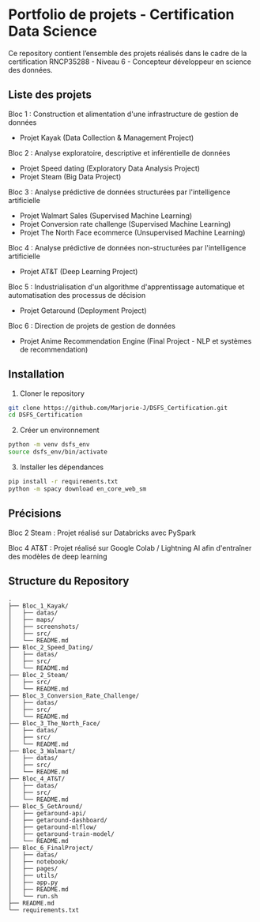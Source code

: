 # Portfolio de projets - Certification Data Science

Ce repository contient l’ensemble des projets réalisés dans le cadre de la certification RNCP35288 - Niveau 6 - Concepteur développeur en science des données.


## Liste des projets

Bloc 1 : Construction et alimentation d'une infrastructure de gestion de données
- Projet Kayak (Data Collection & Management Project)

Bloc 2 : Analyse exploratoire, descriptive et inférentielle de données
- Projet Speed dating (Exploratory Data Analysis Project)
- Projet Steam (Big Data Project)

Bloc 3 : Analyse prédictive de données structurées par l'intelligence artificielle
- Projet Walmart Sales (Supervised Machine Learning)
- Projet Conversion rate challenge (Supervised Machine Learning)
- Projet The North Face ecommerce (Unsupervised Machine Learning)

Bloc 4 : Analyse prédictive de données non-structurées par l'intelligence artificielle
- Projet AT&T (Deep Learning Project)

Bloc 5 : Industrialisation d'un algorithme d'apprentissage automatique et automatisation des processus de décision
- Projet Getaround (Deployment Project)

Bloc 6 : Direction de projets de gestion de données
- Projet Anime Recommendation Engine (Final Project - NLP et systèmes de recommendation)


## Installation

1. Cloner le repository

```bash
git clone https://github.com/Marjorie-J/DSFS_Certification.git
cd DSFS_Certification
```

2. Créer un environnement

```bash
python -m venv dsfs_env
source dsfs_env/bin/activate
```

3. Installer les dépendances

```bash
pip install -r requirements.txt
python -m spacy download en_core_web_sm
```


## Précisions

Bloc 2 Steam : Projet réalisé sur Databricks avec PySpark

Bloc 4 AT&T : Projet réalisé sur Google Colab / Lightning AI afin d'entraîner des modèles de deep learning


## Structure du Repository

```
.
├── Bloc_1_Kayak/
│   ├── datas/
│   ├── maps/
│   ├── screenshots/
│   ├── src/
│   └── README.md
├── Bloc_2_Speed_Dating/
│   ├── datas/
│   ├── src/
│   └── README.md
├── Bloc_2_Steam/
│   ├── src/
│   └── README.md
├── Bloc_3_Conversion_Rate_Challenge/
│   ├── datas/
│   ├── src/
│   └── README.md
├── Bloc_3_The_North_Face/
│   ├── datas/
│   ├── src/
│   └── README.md
├── Bloc_3_Walmart/
│   ├── datas/
│   ├── src/
│   └── README.md
├── Bloc_4_AT&T/
│   ├── datas/
│   ├── src/
│   └── README.md
├── Bloc_5_GetAround/
│   ├── getaround-api/
│   ├── getaround-dashboard/
│   ├── getaround-mlflow/
│   ├── getaround-train-model/
│   └── README.md
├── Bloc_6_FinalProject/
│   ├── datas/
│   ├── notebook/
│   ├── pages/
│   ├── utils/
│   ├── app.py
│   ├── README.md
│   └── run.sh
├── README.md
└── requirements.txt